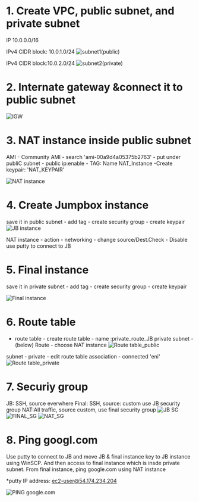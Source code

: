 
# 1. Create VPC, public subnet, and private subnet
IP 10.0.0.0/16


IPv4 CIDR block: 10.0.1.0/24
![subnet1(public)](https://github.com/Yunmi0310/AWS/blob/master/JUMPBOX/pictures/Public_subnet.png)

IPv4 CIDR block:10.0.2.0/24
![subnet2(private)](https://github.com/Yunmi0310/AWS/blob/master/JUMPBOX/pictures/private_subnet.png)

# 2. Internate gateway &connect it to public subnet
![IGW](https://github.com/Yunmi0310/AWS/blob/master/JUMPBOX/pictures/IGW.png)



# 3. NAT instance inside public subnet
AMI - Community AMI - search 'ami-00a9d4a05375b2763' - put under publiC subnet - public ip:enable - TAG: Name NAT_Instance -Create keypair: 'NAT_KEYPAIR'

![NAT instance](https://github.com/Yunmi0310/AWS/blob/master/JUMPBOX/pictures/NAT_instance.png)
 
# 4. Create Jumpbox instance
save it in public subnet - add tag - create security group - create keypair 
![JB instance](https://github.com/Yunmi0310/AWS/blob/master/JUMPBOX/pictures/JB_instance.png)

NAT instance - action - networking - change source/Dest.Check - Disable 
use putty to connect to JB 
# 5. Final instance
save it in private subnet - add tag - create security group - create keypair

![Final instance](https://github.com/Yunmi0310/AWS/blob/master/JUMPBOX/pictures/FINAL_INSTANCE.png)

# 6. Route table
- route table - create route table - name :private_route_JB 
private subnet -(below) Route - choose NAT instance 
![Route table_public](https://github.com/Yunmi0310/AWS/blob/master/JUMPBOX/pictures/route_table_public_subnet.png)

subnet - private - edit route table association - connected 'eni'
![Route table_private](https://github.com/Yunmi0310/AWS/blob/master/JUMPBOX/pictures/route_table_private_subnet.png)

# 7. Securiy group
JB: SSH,   source everwhere 
Final: SSH,  source: custom use JB security group
NAT:All traffic, source custom, use final security group
![JB SG](https://github.com/Yunmi0310/AWS/blob/master/JUMPBOX/pictures/JB_SG.png)
![FINAL_SG](https://github.com/Yunmi0310/AWS/blob/master/JUMPBOX/pictures/FINAL_SG.png)
![NAT_SG](https://github.com/Yunmi0310/AWS/blob/master/JUMPBOX/pictures/NAT_SG.png)

# 8. Ping googl.com
Use putty to connect to JB and move JB & final instance key to JB instance using WinSCP. And then access to final instance which is insde private subnet. From final instance, ping google.com using NAT instance 

*putty IP address: ec2-user@54.174.234.204

![PING google.com](https://github.com/Yunmi0310/AWS/blob/master/JUMPBOX/pictures/JB_PING.png)



